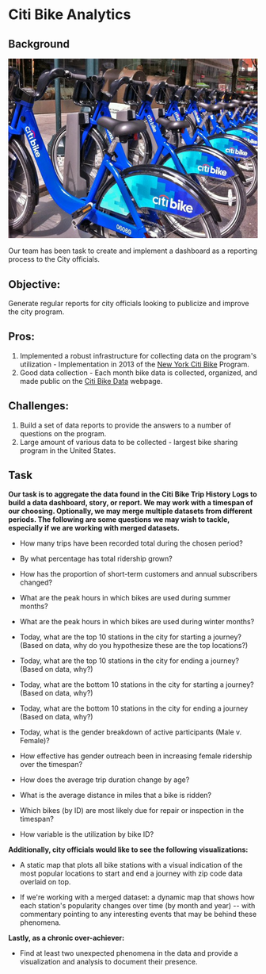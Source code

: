 # Citi Bike Analytics

## Background

![Citi-Bikes](Images/citi-bike-station-bikes.jpg)

Our team has been task to create and implement a dashboard as a reporting process to the City officials. 

## Objective:

Generate regular reports for city officials looking to publicize and improve the city program.


## Pros: 
1. Implemented a robust infrastructure for collecting data on the program's utilization - Implementation in 2013 of the [New York Citi Bike](https://en.wikipedia.org/wiki/Citi_Bike) Program.
2. Good data collection - Each month bike data is collected, organized, and made public on the [Citi Bike Data](https://www.citibikenyc.com/system-data) webpage.


## Challenges:
1. Build a set of data reports to provide the answers to a number of questions on the program. 
2. Large amount of various data to be collected - largest bike sharing program in the United States.


## Task

**Our task is to aggregate the data found in the Citi Bike Trip History Logs to build a data dashboard, story, or report.  We may work with a timespan of our choosing. Optionally, we may merge multiple datasets from different periods. The following are some questions we may wish to tackle, especially if we are working with merged datasets.**

* How many trips have been recorded total during the chosen period?

* By what percentage has total ridership grown? 

* How has the proportion of short-term customers and annual subscribers changed?

* What are the peak hours in which bikes are used during summer months? 

* What are the peak hours in which bikes are used during winter months?

* Today, what are the top 10 stations in the city for starting a journey? (Based on data, why do you hypothesize these are the top locations?)

* Today, what are the top 10 stations in the city for ending a journey? (Based on data, why?)

* Today, what are the bottom 10 stations in the city for starting a journey? (Based on data, why?)

* Today, what are the bottom 10 stations in the city for ending a journey (Based on data, why?)

* Today, what is the gender breakdown of active participants (Male v. Female)?

* How effective has gender outreach been in increasing female ridership over the timespan?

* How does the average trip duration change by age?

* What is the average distance in miles that a bike is ridden?

* Which bikes (by ID) are most likely due for repair or inspection in the timespan? 

* How variable is the utilization by bike ID?

**Additionally, city officials would like to see the following visualizations:**

* A static map that plots all bike stations with a visual indication of the most popular locations to start and end a journey with zip code data overlaid on top.

* If we're working with a merged dataset: a dynamic map that shows how each station's popularity changes over time (by month and year) -- with commentary pointing to any interesting events that may be behind these phenomena.

**Lastly, as a chronic over-achiever:**

* Find at least two unexpected phenomena in the data and provide a visualization and analysis to document their presence. 




